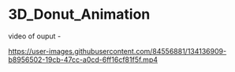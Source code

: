 # 3D_Donut_Animation

video of ouput -



https://user-images.githubusercontent.com/84556881/134136909-b8956502-19cb-47cc-a0cd-6ff16cf81f5f.mp4

